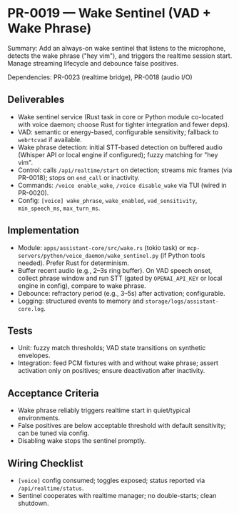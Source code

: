 # PR-0019 — Wake Sentinel (VAD + Wake Phrase)

Summary: Add an always-on wake sentinel that listens to the microphone, detects the wake phrase ("hey vim"), and triggers the realtime session start. Manage streaming lifecycle and debounce false positives.

Dependencies: PR-0023 (realtime bridge), PR-0018 (audio I/O)

## Deliverables
- Wake sentinel service (Rust task in core or Python module co-located with voice daemon; choose Rust for tighter integration and fewer deps).
- VAD: semantic or energy-based, configurable sensitivity; fallback to `webrtcvad` if available.
- Wake phrase detection: initial STT-based detection on buffered audio (Whisper API or local engine if configured); fuzzy matching for "hey vim".
- Control: calls `/api/realtime/start` on detection; streams mic frames (via PR-0018); stops on `end_call` or inactivity.
- Commands: `/voice enable_wake`, `/voice disable_wake` via TUI (wired in PR-0020).
- Config: `[voice] wake_phrase`, `wake_enabled`, `vad_sensitivity`, `min_speech_ms`, `max_turn_ms`.

## Implementation
- Module: `apps/assistant-core/src/wake.rs` (tokio task) or `mcp-servers/python/voice_daemon/wake_sentinel.py` (if Python tools needed). Prefer Rust for determinism.
- Buffer recent audio (e.g., 2–3s ring buffer). On VAD speech onset, collect phrase window and run STT (gated by `OPENAI_API_KEY` or local engine in config), compare to wake phrase.
- Debounce: refractory period (e.g., 3–5s) after activation; configurable.
- Logging: structured events to memory and `storage/logs/assistant-core.log`.

## Tests
- Unit: fuzzy match thresholds; VAD state transitions on synthetic envelopes.
- Integration: feed PCM fixtures with and without wake phrase; assert activation only on positives; ensure deactivation after inactivity.

## Acceptance Criteria
- Wake phrase reliably triggers realtime start in quiet/typical environments.
- False positives are below acceptable threshold with default sensitivity; can be tuned via config.
- Disabling wake stops the sentinel promptly.

## Wiring Checklist
- `[voice]` config consumed; toggles exposed; status reported via `/api/realtime/status`.
- Sentinel cooperates with realtime manager; no double-starts; clean shutdown.
